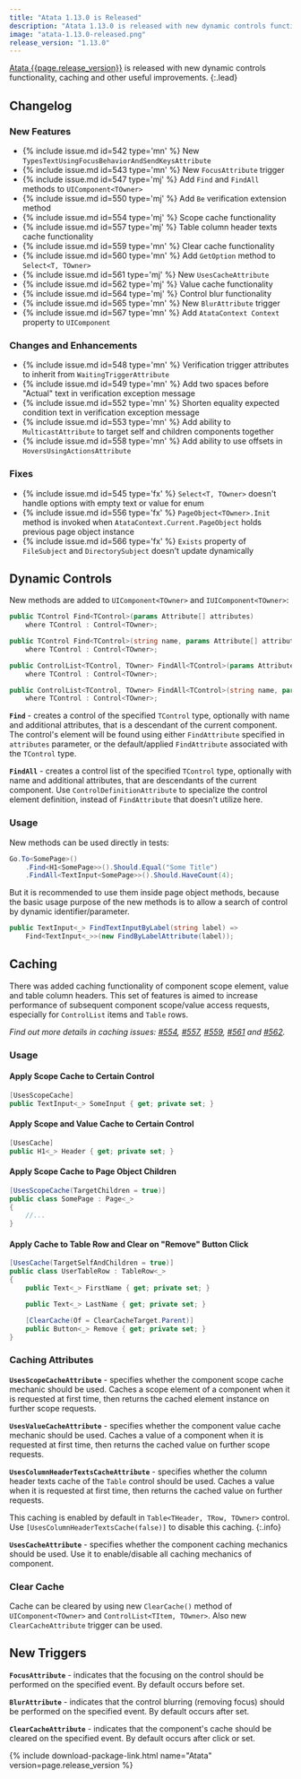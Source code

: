 ```yaml
---
title: "Atata 1.13.0 is Released"
description: "Atata 1.13.0 is released with new dynamic controls functionality, caching and other useful improvements."
image: "atata-1.13.0-released.png"
release_version: "1.13.0"
---
```


[Atata {{page.release_version}}](https://www.nuget.org/packages/Atata/{{page.release_version}})
is released with new dynamic controls functionality, caching and other useful improvements.
{:.lead}

<!--more-->

## Changelog

### New Features

- {% include issue.md id=542 type='mn' %} New `TypesTextUsingFocusBehaviorAndSendKeysAttribute`
- {% include issue.md id=543 type='mn' %} New `FocusAttribute` trigger
- {% include issue.md id=547 type='mj' %} Add `Find` and `FindAll` methods to `UIComponent<TOwner>`
- {% include issue.md id=550 type='mj' %} Add `Be` verification extension method
- {% include issue.md id=554 type='mj' %} Scope cache functionality
- {% include issue.md id=557 type='mj' %} Table column header texts cache functionality
- {% include issue.md id=559 type='mn' %} Clear cache functionality
- {% include issue.md id=560 type='mn' %} Add `GetOption` method to `Select<T, TOwner>`
- {% include issue.md id=561 type='mj' %} New `UsesCacheAttribute`
- {% include issue.md id=562 type='mj' %} Value cache functionality
- {% include issue.md id=564 type='mj' %} Control blur functionality
- {% include issue.md id=565 type='mn' %} New `BlurAttribute` trigger
- {% include issue.md id=567 type='mn' %} Add `AtataContext Context` property to `UIComponent`

### Changes and Enhancements

- {% include issue.md id=548 type='mn' %} Verification trigger attributes to inherit from `WaitingTriggerAttribute`
- {% include issue.md id=549 type='mn' %} Add two spaces before "Actual" text in verification exception message
- {% include issue.md id=552 type='mn' %} Shorten equality expected condition text in verification exception message
- {% include issue.md id=553 type='mn' %} Add ability to `MulticastAttribute` to target self and children components together
- {% include issue.md id=558 type='mn' %} Add ability to use offsets in `HoversUsingActionsAttribute`

### Fixes

- {% include issue.md id=545 type='fx' %} `Select<T, TOwner>` doesn't handle options with empty text or value for enum
- {% include issue.md id=556 type='fx' %} `PageObject<TOwner>.Init` method is invoked when `AtataContext.Current.PageObject` holds previous page object instance
- {% include issue.md id=566 type='fx' %} `Exists` property of `FileSubject` and `DirectorySubject` doesn't update dynamically

## Dynamic Controls

New methods are added to `UIComponent<TOwner>` and `IUIComponent<TOwner>`:

```cs
public TControl Find<TControl>(params Attribute[] attributes)
    where TControl : Control<TOwner>;

public TControl Find<TControl>(string name, params Attribute[] attributes)
    where TControl : Control<TOwner>;

public ControlList<TControl, TOwner> FindAll<TControl>(params Attribute[] attributes)
    where TControl : Control<TOwner>;

public ControlList<TControl, TOwner> FindAll<TControl>(string name, params Attribute[] attributes)
    where TControl : Control<TOwner>;
```

**`Find`** - creates a control of the specified `TControl` type,
optionally with name and additional attributes, that is a descendant of the current component.
The control's element will be found using either `FindAttribute` specified in `attributes` parameter,
or the default/applied `FindAttribute` associated with the `TControl` type.

**`FindAll`** - creates a control list of the specified `TControl` type,
optionally with name and additional attributes, that are descendants of the current component.
Use `ControlDefinitionAttribute` to specialize the control element definition, instead of `FindAttribute` that doesn't utilize here.

### Usage

New methods can be used directly in tests:

```cs
Go.To<SomePage>()
    .Find<H1<SomePage>>().Should.Equal("Some Title")
    .FindAll<TextInput<SomePage>>().Should.HaveCount(4);
```

But it is recommended to use them inside page object methods, because the basic usage purpose of the new methods is to allow a search of control by dynamic identifier/parameter.

```cs
public TextInput<_> FindTextInputByLabel(string label) =>
    Find<TextInput<_>>(new FindByLabelAttribute(label));
```

## Caching

There was added caching functionality of component scope element, value and table column headers.
This set of features is aimed to increase performance of subsequent component scope/value access requests,
especially for `ControlList` items and `Table` rows.

*Find out more details in caching issues:
[#554](https://github.com/atata-framework/atata/issues/554),
[#557](https://github.com/atata-framework/atata/issues/557),
[#559](https://github.com/atata-framework/atata/issues/559),
[#561](https://github.com/atata-framework/atata/issues/561) and
[#562](https://github.com/atata-framework/atata/issues/562).*

### Usage

#### Apply Scope Cache to Certain Control

```cs
[UsesScopeCache]
public TextInput<_> SomeInput { get; private set; }
```

#### Apply Scope and Value Cache to Certain Control

```cs
[UsesCache]
public H1<_> Header { get; private set; }
```

#### Apply Scope Cache to Page Object Children

```cs
[UsesScopeCache(TargetChildren = true)]
public class SomePage : Page<_>
{
    //...
}
```

#### Apply Cache to Table Row and Clear on "Remove" Button Click

```cs
[UsesCache(TargetSelfAndChildren = true)]
public class UserTableRow : TableRow<_>
{
    public Text<_> FirstName { get; private set; }

    public Text<_> LastName { get; private set; }

    [ClearCache(Of = ClearCacheTarget.Parent)]
    public Button<_> Remove { get; private set; }
}
```

### Caching Attributes

**`UsesScopeCacheAttribute`** - specifies whether the component scope cache mechanic should be used.
Caches a scope element of a component when it is requested at first time,
then returns the cached element instance on further scope requests.

**`UsesValueCacheAttribute`** - specifies whether the component value cache mechanic should be used.
Caches a value of a component when it is requested at first time,
then returns the cached value on further scope requests.

**`UsesColumnHeaderTextsCacheAttribute`** - specifies whether the column header texts cache of the `Table` control should be used.
Caches a value when it is requested at first time, then returns the cached value on further requests.

This caching is enabled by default in `Table<THeader, TRow, TOwner>` control.
Use `[UsesColumnHeaderTextsCache(false)]` to disable this caching.
{:.info}

**`UsesCacheAttribute`** - specifies whether the component caching mechanics should be used.
Use it to enable/disable all caching mechanics of component.

### Clear Cache

Cache can be cleared by using new `ClearCache()` method of `UIComponent<TOwner>` and `ControlList<TItem, TOwner>`.
Also new `ClearCacheAttribute` trigger can be used.

## New Triggers

**`FocusAttribute`** - indicates that the focusing on the control should be performed on the specified event.
By default occurs before set.

**`BlurAttribute`** - indicates that the control blurring (removing focus) should be performed on the specified event.
By default occurs after set.

**`ClearCacheAttribute`** - indicates that the component's cache should be cleared on the specified event.
By default occurs after click or set.

{% include download-package-link.html name="Atata" version=page.release_version %}
